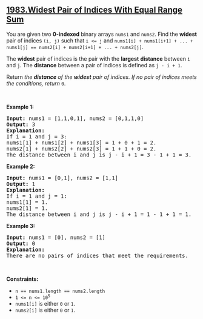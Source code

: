 ## [1983.Widest Pair of Indices With Equal Range Sum](https://leetcode.com/problems/widest-pair-of-indices-with-equal-range-sum/)
<p>You are given two <strong>0-indexed</strong> binary arrays <code>nums1</code> and <code>nums2</code>. Find the <strong>widest</strong> pair of indices <code>(i, j)</code> such that <code>i &lt;= j</code> and <code>nums1[i] + nums1[i+1] + ... + nums1[j] == nums2[i] + nums2[i+1] + ... + nums2[j]</code>.</p>

<p>The <strong>widest</strong> pair of indices is the pair with the <strong>largest</strong> <strong>distance</strong> between <code>i</code> and <code>j</code>. The <strong>distance</strong> between a pair of indices is defined as <code>j - i + 1</code>.</p>

<p>Return <em>the <strong>distance</strong> of the <strong>widest</strong> pair of indices. If no pair of indices meets the conditions, return </em><code>0</code>.</p>

<p>&nbsp;</p>
<p><strong class="example">Example 1:</strong></p>

<pre>
<strong>Input:</strong> nums1 = [1,1,0,1], nums2 = [0,1,1,0]
<strong>Output:</strong> 3
<strong>Explanation:</strong>
If i = 1 and j = 3:
nums1[1] + nums1[2] + nums1[3] = 1 + 0 + 1 = 2.
nums2[1] + nums2[2] + nums2[3] = 1 + 1 + 0 = 2.
The distance between i and j is j - i + 1 = 3 - 1 + 1 = 3.
</pre>

<p><strong class="example">Example 2:</strong></p>

<pre>
<strong>Input:</strong> nums1 = [0,1], nums2 = [1,1]
<strong>Output:</strong> 1
<strong>Explanation:</strong>
If i = 1 and j = 1:
nums1[1] = 1.
nums2[1] = 1.
The distance between i and j is j - i + 1 = 1 - 1 + 1 = 1.
</pre>

<p><strong class="example">Example 3:</strong></p>

<pre>
<strong>Input:</strong> nums1 = [0], nums2 = [1]
<strong>Output:</strong> 0
<strong>Explanation:</strong>
There are no pairs of indices that meet the requirements.
</pre>

<p>&nbsp;</p>
<p><strong>Constraints:</strong></p>

<ul>
	<li><code>n == nums1.length == nums2.length</code></li>
	<li><code>1 &lt;= n &lt;= 10<sup>5</sup></code></li>
	<li><code>nums1[i]</code> is either <code>0</code> or <code>1</code>.</li>
	<li><code>nums2[i]</code> is either <code>0</code> or <code>1</code>.</li>
</ul>
